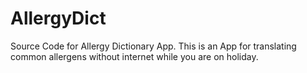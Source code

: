 # AllergyDict
Source Code for Allergy Dictionary App. This is an App for translating common allergens without internet while you are on holiday.
